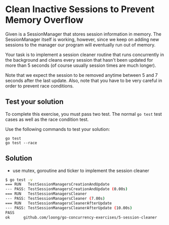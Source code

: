 # Clean Inactive Sessions to Prevent Memory Overflow

Given is a SessionManager that stores session information in
memory. The SessionManager itself is working, however, since we
keep on adding new sessions to the manager our program will
eventually run out of memory.

Your task is to implement a session cleaner routine that runs
concurrently in the background and cleans every session that
hasn't been updated for more than 5 seconds (of course usually
session times are much longer).

Note that we expect the session to be removed anytime between 5 and 7
seconds after the last update. Also, note that you have to be very
careful in order to prevent race conditions.

## Test your solution

To complete this exercise, you must pass two test. The normal `go
test` test cases as well as the race condition test.

Use the following commands to test your solution:
```
go test
go test --race
```

## Solution

- use mutex, goroutine and ticker to implement the session cleaner

```bash
$ go test -v
=== RUN   TestSessionManagersCreationAndUpdate
--- PASS: TestSessionManagersCreationAndUpdate (0.00s)
=== RUN   TestSessionManagersCleaner
--- PASS: TestSessionManagersCleaner (7.00s)
=== RUN   TestSessionManagersCleanerAfterUpdate
--- PASS: TestSessionManagersCleanerAfterUpdate (10.00s)
PASS
ok      github.com/loong/go-concurrency-exercises/5-session-cleaner     17.004s
```